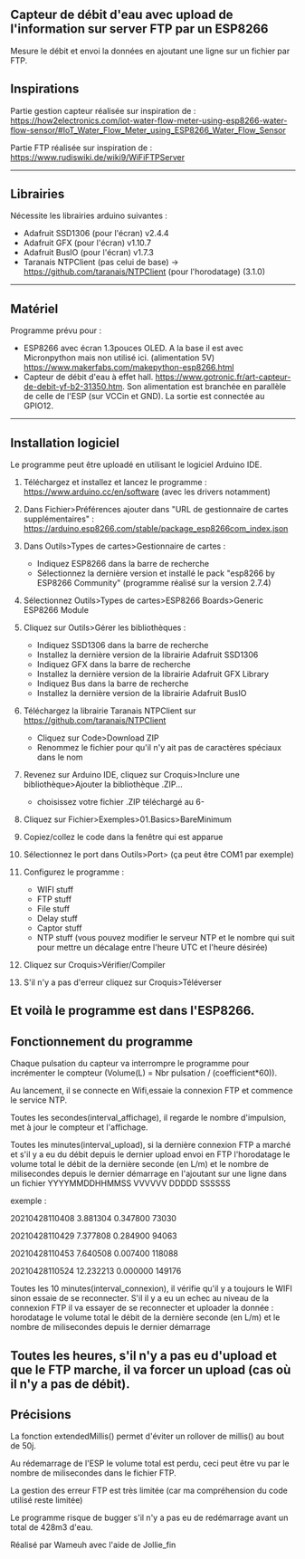 Capteur de débit d'eau avec upload de l'information sur server FTP par un ESP8266
----------------------------------------------------------------------------------
Mesure le débit et envoi la données en ajoutant une ligne sur un fichier par FTP.

Inspirations
------------
Partie gestion capteur réalisée sur inspiration de :
https://how2electronics.com/iot-water-flow-meter-using-esp8266-water-flow-sensor/#IoT_Water_Flow_Meter_using_ESP8266_Water_Flow_Sensor

Partie FTP réalisée sur inspiration de :
https://www.rudiswiki.de/wiki9/WiFiFTPServer

----------------------------------------------------------------------------------


Librairies
----------
Nécessite les librairies arduino suivantes :
- Adafruit SSD1306 (pour l'écran) v2.4.4
- Adafruit GFX (pour l'écran) v1.10.7
- Adafruit BusIO (pour l'écran) v1.7.3
- Taranais NTPClient (pas celui de base) -> https://github.com/taranais/NTPClient (pour l'horodatage) (3.1.0)
----------------------------------------------------------------------------------


Matériel
--------
Programme prévu pour :
- ESP8266 avec écran 1.3pouces OLED. A la base il est avec Micronpython mais non utilisé ici. (alimentation 5V)
	https://www.makerfabs.com/makepython-esp8266.html
- Capteur de débit d'eau à effet hall.
	https://www.gotronic.fr/art-capteur-de-debit-yf-b2-31350.htm.
	Son alimentation est branchée en parallèle de celle de l'ESP (sur VCCin et GND). La sortie est connectée au GPIO12.
------------------------------------------------------------------------------------


Installation logiciel
----------------
Le programme peut être uploadé en utilisant le logiciel Arduino IDE.
1. Téléchargez et installez et lancez le programme : https://www.arduino.cc/en/software (avec les drivers notamment)

2. Dans Fichier>Préférences ajouter dans "URL de gestionnaire de cartes supplémentaires" :
	https://arduino.esp8266.com/stable/package_esp8266com_index.json
	
3. Dans Outils>Types de cartes>Gestionnaire de cartes :
	- Indiquez ESP8266 dans la barre de recherche
	- Sélectionnez la dernière version et installé le pack "esp8266 by ESP8266 Community" (programme réalisé sur la version 2.7.4)

4. Sélectionnez Outils>Types de cartes>ESP8266 Boards>Generic ESP8266 Module

5. Cliquez sur Outils>Gérer les bibliothèques :
	- Indiquez SSD1306 dans la barre de recherche
	- Installez la dernière version de la librairie Adafruit SSD1306
	- Indiquez GFX dans la barre de recherche
	- Installez la dernière version de la librairie Adafruit GFX Library
	- Indiquez Bus dans la barre de recherche
	- Installez la dernière version de la librairie Adafruit BusIO

6. Téléchargez la librairie Taranais NTPClient sur https://github.com/taranais/NTPClient
	- Cliquez sur Code>Download ZIP
	- Renommez le fichier pour qu'il n'y ait pas de caractères spéciaux dans le nom

7. Revenez sur Arduino IDE, cliquez sur Croquis>Inclure une bibliothèque>Ajouter la bibliothèque .ZIP...
	- choisissez votre fichier .ZIP téléchargé au 6-

8. Cliquez sur Fichier>Exemples>01.Basics>BareMinimum
9. Copiez/collez le code dans la fenêtre qui est apparue
10. Sélectionnez le port dans Outils>Port> (ça peut être COM1 par exemple)
11. Configurez le programme :
	- WIFI stuff
	- FTP stuff
	- File stuff
	- Delay stuff
	- Captor stuff
	- NTP stuff (vous pouvez modifier le serveur NTP et le nombre qui suit pour mettre un décalage entre l'heure UTC et l'heure désirée)

12. Cliquez sur Croquis>Vérifier/Compiler

13. S'il n'y a pas d'erreur cliquez sur Croquis>Téléverser

Et voilà le programme est dans l'ESP8266.
------------------------------------------------------------------------------------


Fonctionnement du programme
---------------------------
Chaque pulsation du capteur va interrompre le programme pour incrémenter le compteur (Volume(L) = Nbr pulsation / (coefficient*60)).

Au lancement, il se connecte en Wifi,essaie la connexion FTP et commence le service NTP.

Toutes les secondes(interval_affichage), il regarde le nombre d'impulsion, met à jour le compteur et l'affichage.

Toutes les minutes(interval_upload), si la dernière connexion FTP a marché et s'il y a eu du débit depuis le dernier upload envoi
en FTP l'horodatage le volume total le débit de la dernière seconde (en L/m) et le nombre de milisecondes depuis le dernier démarrage
en l'ajoutant sur une ligne dans un fichier YYYYMMDDHHMMSS VVVVVV DDDDD SSSSSS

exemple : 

20210428110408 3.881304 0.347800 73030

20210428110429 7.377808 0.284900 94063

20210428110453 7.640508 0.007400 118088

20210428110524 12.232213 0.000000 149176

Toutes les 10 minutes(interval_connexion), il vérifie qu'il y a toujours le WIFI sinon essaie de se reconnecter. S'il il y a eu un echec au niveau
de la connexion FTP il va essayer de se reconnecter et uploader la donnée : horodatage le volume total le débit de la dernière seconde (en L/m)
et le nombre de milisecondes depuis le dernier démarrage

Toutes les heures, s'il n'y a pas eu d'upload et que le FTP marche, il va forcer un upload (cas où il n'y a pas de débit).
------------------------------------------------------------------------------------


Précisions
----------
La fonction extendedMillis() permet d'éviter un rollover de millis() au bout de 50j.

Au rédemarrage de l'ESP le volume total est perdu, ceci peut être vu par le nombre de milisecondes dans le fichier FTP.

La gestion des erreur FTP est très limitée (car ma compréhension du code utilisé reste limitée)

Le programme risque de bugger s'il n'y a pas eu de redémarrage avant un total de 428m3 d'eau.


Réalisé par Wameuh avec l'aide de Jollie_fin


